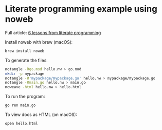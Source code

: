 # Literate programming example using noweb

Full article: [6 lessons from literate programming](https://victoronsoftware.com/posts/literate-programming-lessons/)

Install noweb with brew (macOS):

```bash
brew install noweb
```

To generate the files:

```bash
notangle -Rgo.mod hello.nw > go.mod
mkdir -p mypackage
notangle -R'mypackage/mypackage.go' hello.nw > mypackage/mypackage.go
notangle -Rmain.go hello.nw > main.go
noweave -html hello.nw > hello.html
```

To run the program:

```bash
go run main.go
```

To view docs as HTML (on macOS):

```bash
open hello.html
```
